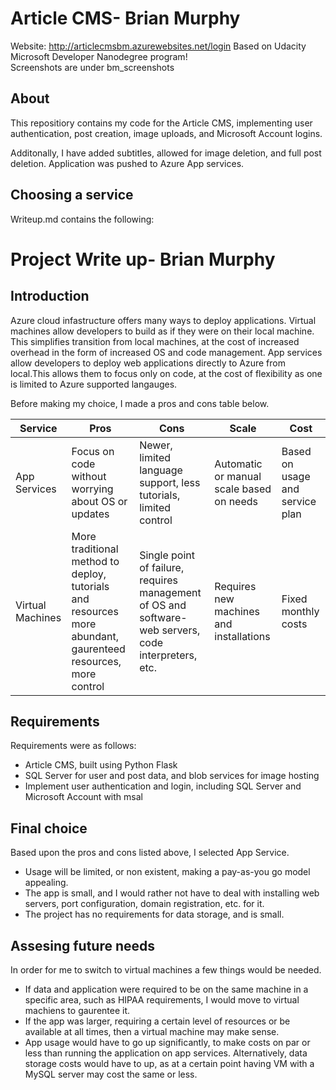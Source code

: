# Article CMS- Brian Murphy
Website: http://articlecmsbm.azurewebsites.net/login
Based on Udacity Microsoft Developer Nanodegree program!  
Screenshots are under bm_screenshots
## About
  This repositiory contains my code for the Article CMS, implementing user authentication, post creation, image uploads, and Microsoft Account logins.
  
  Additonally, I have added subtitles, allowed for image deletion, and full post deletion. Application was pushed to Azure App services.
  
## Choosing a service

Writeup.md contains the following:

# Project Write up- Brian Murphy
## Introduction
   Azure cloud infastructure offers many ways to deploy applications. Virtual machines allow developers to build as if they were on their local machine. This simplifies transition from local machines, at the cost of increased overhead in the form of increased OS and code management. App services allow developers to deploy web applications directly to Azure from local.This allows them to focus only on code, at the cost of flexibility as one is limited to Azure supported langauges. 
   
   Before making my choice, I made a pros and cons table below.  
   
| Service | Pros| Cons | Scale | Cost |  
| ----------- | ----------- | ----------- | ----------- |   ----------- |
| App Services      | Focus on code without worrying about OS or updates       | Newer, limited language support, less tutorials, limited control         | Automatic or manual scale based on needs|  Based on usage and service plan|
| Virtual Machines   | More traditional method to deploy, tutorials and resources more abundant, gaurenteed resources, more control  | Single point of failure, requires management of OS and software-web servers, code interpreters, etc.        | Requires new machines and installations        |  Fixed monthly costs| 

## Requirements
Requirements were as follows:
   * Article CMS, built using Python Flask
   * SQL Server for user and post data, and blob services for image hosting
   * Implement user authentication and login, including SQL Server and Microsoft Account with msal  
## Final choice
  Based upon the pros and cons listed above, I  selected App Service.   
  * Usage will be limited, or non existent, making a pay-as-you go model appealing. 
  * The app is small, and I would rather not have to deal with installing web servers, port configuration, domain registration, etc. for it. 
  * The project has no requirements for data storage, and is small.
  
## Assesing future needs
   In order for me to switch to virtual machines a few things would be needed. 
   
   * If data and application were required to be on the same machine in a specific area, such as HIPAA requirements, I would move to virtual machiens to gaurentee it. 
   * If the app was larger, requiring a certain level of resources or be available at all times, then a virtual machine may make sense. 
   * App usage would have to go up significantly, to make costs on par or less than running the application on app services. Alternatively, data storage costs would have to up, as at a certain point having VM with a MySQL server may cost the same or less.
